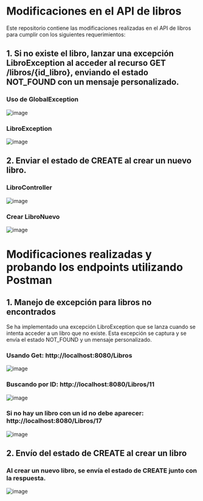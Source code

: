 # Modificaciones en el API de libros
Este repositorio contiene las modificaciones realizadas en el API de libros para cumplir con los siguientes requerimientos:
## 1. Si no existe el libro, lanzar una excepción LibroException al acceder al recurso GET /libros/{id_libro}, enviando el estado NOT_FOUND con un mensaje personalizado.
 
### Uso de GlobalException
![image](https://github.com/Kss21ch/Web-API-de-Libro-con-control-de-excepciones-y-mejor-descripci-n-de-API/assets/147552972/3288063d-f176-43b2-87fc-5897cf8e92c8)

### LibroException
![image](https://github.com/Kss21ch/Web-API-de-Libro-con-control-de-excepciones-y-mejor-descripci-n-de-API/assets/147552972/63dcfc56-2bec-4791-a0de-82bf2b953fcc)

## 2. Enviar el estado de CREATE al crear un nuevo libro.
### LibroController
![image](https://github.com/Kss21ch/Web-API-de-Libro-con-control-de-excepciones-y-mejor-descripci-n-de-API/assets/147552972/544fe1de-a34f-4fb8-9fd1-d3cc1553749e)

### Crear LibroNuevo
![image](https://github.com/Kss21ch/Web-API-de-Libro-con-control-de-excepciones-y-mejor-descripci-n-de-API/assets/147552972/40606219-d200-4109-a91e-afadae69aa6e)

# Modificaciones realizadas y probando los endpoints utilizando Postman
## 1. Manejo de excepción para libros no encontrados
Se ha implementado una excepción LibroException que se lanza cuando se intenta acceder a un libro que no existe. Esta excepción se captura y se envía el estado NOT_FOUND y un mensaje personalizado.
### Usando Get: http://localhost:8080/Libros
![image](https://github.com/Kss21ch/Web-API-de-Libro-con-control-de-excepciones-y-mejor-descripci-n-de-API/assets/147552972/c8fc4f37-a067-4616-9841-39b1ae539e7d)

### Buscando por ID: http://localhost:8080/Libros/11
![image](https://github.com/Kss21ch/Web-API-de-Libro-con-control-de-excepciones-y-mejor-descripci-n-de-API/assets/147552972/02125c46-a8c6-43c6-b449-4cf7223d4563)

### Si no hay un libro con un id no debe aparecer: http://localhost:8080/Libros/17
![image](https://github.com/Kss21ch/Web-API-de-Libro-con-control-de-excepciones-y-mejor-descripci-n-de-API/assets/147552972/31b21dec-0483-4d57-a4cc-8aa09216c1f0)

## 2. Envío del estado de CREATE al crear un libro
### Al crear un nuevo libro, se envía el estado de CREATE junto con la respuesta.
![image](https://github.com/Kss21ch/Web-API-de-Libro-con-control-de-excepciones-y-mejor-descripci-n-de-API/assets/147552972/6ff92b6c-bfec-4805-a1bc-ed9d8cbf3d6f)

